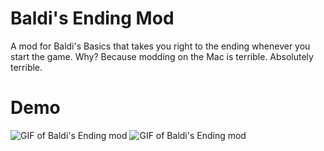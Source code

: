 # Baldi's Ending Mod
A mod for Baldi's Basics that takes you right to the ending whenever you start the game. Why? Because modding on the Mac is terrible. Absolutely terrible.

# Demo


  <body>
    <section class="page-header">
    </section>
<section class="main-content">
  <img src="https://github.com/jbmagination/baldisending/blob/master/cmfho-vw6pf.gif?raw=true" alt="GIF of Baldi's Ending mod"</img>
<img src="https://github.com/jbmagination/baldisending/blob/master/nopiq-p4nyr.gif?raw=true" alt="GIF of Baldi's Ending mod"</img>
<footer class="site-footer">
  </footer>
  </section>

  </body>
</html>


